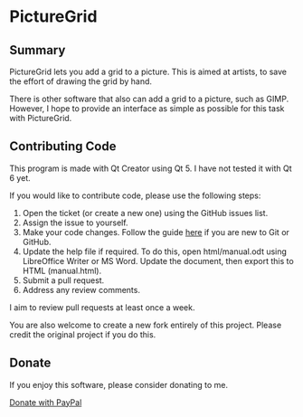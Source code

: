 # PictureGrid

## Summary

PictureGrid lets you add a grid to a picture. This is aimed at artists, to save the effort of drawing the grid by hand.

There is other software that also can add a grid to a picture, such as GIMP. However, I hope to provide an interface as simple as possible for this task with PictureGrid.

## Contributing Code
This program is made with Qt Creator using Qt 5. I have not tested it with Qt 6 yet.

If you would like to contribute code, please use the following steps:

1. Open the ticket (or create a new one) using the GitHub issues list.
1. Assign the issue to yourself.
1. Make your code changes. Follow the guide [here](https://git-scm.com/book/en/v2/GitHub-Contributing-to-a-Project) if you are new to Git or GitHub.
1. Update the help file if required. To do this, open html/manual.odt using LibreOffice Writer or MS Word. Update the document, then export this to HTML (manual.html).
1. Submit a pull request.
1. Address any review comments.

I aim to review pull requests at least once a week.

You are also welcome to create a new fork entirely of this project. Please credit the original project if you do this.

## Donate

If you enjoy this software, please consider donating to me.

[Donate with PayPal](https://www.paypal.com/donate/?business=HVBTFCQUHSEY6&no_recurring=0&item_name=Your+donation+helps+me+to+keep+writing+free+and+open+source+software.&currency_code=NZD)
